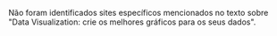 Não foram identificados sites específicos mencionados no texto sobre "Data Visualization: crie os melhores gráficos para os seus dados".